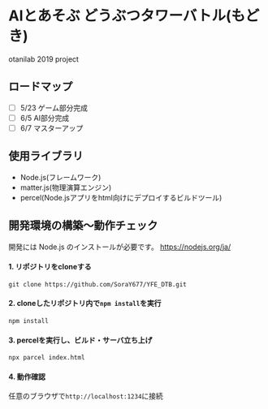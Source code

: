 # AIとあそぶ どうぶつタワーバトル(もどき)
otanilab 2019 project

## ロードマップ
- [ ] 5/23 ゲーム部分完成
- [ ] 6/5 AI部分完成
- [ ] 6/7 マスターアップ

## 使用ライブラリ
- Node.js(フレームワーク)
- matter.js(物理演算エンジン)
- percel(Node.jsアプリをhtml向けにデプロイするビルドツール)

## 開発環境の構築〜動作チェック
開発には Node.js のインストールが必要です。
https://nodejs.org/ja/

#### 1. リポジトリをcloneする
`git clone https://github.com/SoraY677/YFE_DTB.git`

#### 2. cloneしたリポジトリ内で`npm install`を実行
`npm install`

#### 3. percelを実行し、ビルド・サーバ立ち上げ
`npx parcel index.html`

#### 4. 動作確認
任意のブラウザで`http://localhost:1234`に接続
